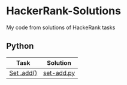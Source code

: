# HackerRank-Solutions
My code from solutions of HackeRank tasks

## Python

| Task | Solution |
|---|---|
| [Set .add()](https://www.hackerrank.com/challenges/py-set-add/problem) | [set-add.py](python/set-add.py) |
